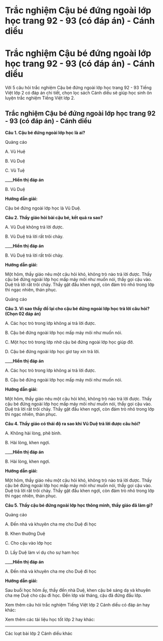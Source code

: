 # Trắc nghiệm Cậu bé đứng ngoài lớp học trang 92 - 93 (có đáp án) - Cánh diều

# Trắc nghiệm Cậu bé đứng ngoài lớp học trang 92 - 93 (có đáp án) - Cánh diều

Với 5 câu hỏi trắc nghiệm Cậu bé đứng ngoài lớp học trang 92 - 93 Tiếng Việt lớp 2 có đáp án chi tiết, chọn lọc sách Cánh diều sẽ giúp học sinh ôn luyện trắc nghiệm Tiếng Việt lớp 2.

## Trắc nghiệm Cậu bé đứng ngoài lớp học trang 92 - 93 (có đáp án) - Cánh diều

**Câu 1. Cậu bé đứng ngoài lớp học là ai?**

Quảng cáo

A. Vũ Huệ

B. Vũ Duệ

C. Vũ Tuệ

____**Hiển thị đáp án**

B. Vũ Duệ

**Hướng dẫn giải:**

Cậu bé đứng ngoài lớp học là Vũ Duệ.

**Câu 2. Thầy giáo hỏi bài cậu bé, kết quả ra sao?**

A. Vũ Duệ không trả lời được.

B. Vũ Duệ trả lời rất trôi chảy.

____**Hiển thị đáp án**

B. Vũ Duệ trả lời rất trôi chảy.

**Hướng dẫn giải:**

Một hôm, thầy giáo nêu một câu hỏi khó, không trò nào trả lời được. Thấy cậu bé đứng ngoài lớp học mấp máy môi như muốn nói, thầy gọi cậu vào. Duệ trả lời rất trôi chảy. Thầy gật đầu khen ngợi, còn đám trò nhỏ trong lớp thì ngạc nhiên, thán phục.

Quảng cáo

**Câu 3. Vì sao thầy đồ lại cho cậu bé đứng ngoài lớp học trả lời câu hỏi? (Chọn 02 đáp án)**

A. Các học trò trong lớp không ai trả lời được.

B. Cậu bé đứng ngoài lớp học mấp máy môi như muốn nói.

C. Một học trò trong lớp nhờ cậu bé đứng ngoài lớp học giúp đỡ.

D. Cậu bé đứng ngoài lớp học giơ tay xin trả lời.

____**Hiển thị đáp án**

A. Các học trò trong lớp không ai trả lời được.

B. Cậu bé đứng ngoài lớp học mấp máy môi như muốn nói.

**Hướng dẫn giải:**

Một hôm, thầy giáo nêu một câu hỏi khó, không trò nào trả lời được. Thấy cậu bé đứng ngoài lớp học mấp máy môi như muốn nói, thầy gọi cậu vào. Duệ trả lời rất trôi chảy. Thầy gật đầu khen ngợi, còn đám trò nhỏ trong lớp thì ngạc nhiên, thán phục.

**Câu 4. Thầy giáo có thái độ ra sao khi Vũ Duệ trả lời được câu hỏi?**

A. Không hài lòng, phê bình.

B. Hài lòng, khen ngợi.

____**Hiển thị đáp án**

B. Hài lòng, khen ngợi.

**Hướng dẫn giải:**

Một hôm, thầy giáo nêu một câu hỏi khó, không trò nào trả lời được. Thấy cậu bé đứng ngoài lớp học mấp máy môi như muốn nói, thầy gọi cậu vào. Duệ trả lời rất trôi chảy. Thầy gật đầu khen ngợi, còn đám trò nhỏ trong lớp thì ngạc nhiên, thán phục.

**Câu 5. Thấy cậu bé đứng ngoài lớp học thông minh, thầy giáo đã làm gì?**

Quảng cáo

A. Đến nhà và khuyên cha mẹ cho Duệ đi học

B. Khen thưởng Duệ

C. Cho cậu vào lớp học

D. Lấy Duệ làm ví dụ cho sự ham học

____**Hiển thị đáp án**

A. Đến nhà và khuyên cha mẹ cho Duệ đi học

**Hướng dẫn giải:**

Sau buổi học hôm ấy, thầy đến nhà Duệ, khen cậu bé sáng dạ và khuyên cha mẹ Duệ cho cậu đi học. Đến lớp vài tháng, cậu đã đứng đầu lớp.

Xem thêm câu hỏi trắc nghiệm Tiếng Việt lớp 2 Cánh diều có đáp án hay khác:

Xem thêm các tài liệu học tốt lớp 2 hay khác:

* * *

Các loạt bài lớp 2 Cánh diều khác
